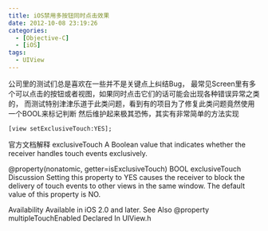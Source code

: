 ```yaml
---
title: iOS禁用多按钮同时点击效果
date: 2012-10-08 23:19:26
categories: 
  - [Objective-C]
  - [iOS]
tags:
  - UIView
---
```


公司里的测试们总是喜欢在一些并不是关键点上纠结Bug，
最常见Screen里有多个可以点击的按钮或者视图，如果同时点击它们的话可能会出现各种错误异常之类的，
而测试特别津津乐道于此类问题，看到有的项目为了修复此类问题竟然使用一个BOOL来标记判断
然后维护起来极其恐怖，其实有非常简单的方法实现
```objc
[view setExclusiveTouch:YES];
```
官方文档解释
exclusiveTouch
A Boolean value that indicates whether the receiver handles touch events exclusively.

@property(nonatomic, getter=isExclusiveTouch) BOOL exclusiveTouch
Discussion
Setting this property to YES causes the receiver to block the delivery of 
touch events to other views in the same window. The default value of this property is NO.

Availability
Available in iOS 2.0 and later.
See Also
  @property multipleTouchEnabled
Declared In
UIView.h